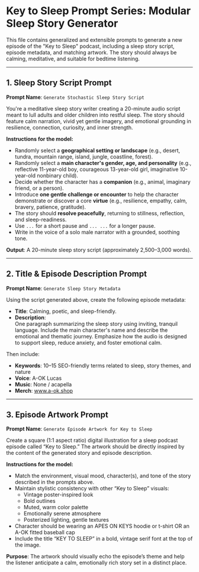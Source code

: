 # Key to Sleep Prompt Series: Modular Sleep Story Generator

This file contains generalized and extensible prompts to generate a new episode of the "Key to Sleep" podcast, including a sleep story script, episode metadata, and matching artwork. The story should always be calming, meditative, and suitable for bedtime listening.

---

## 1. Sleep Story Script Prompt

**Prompt Name**: `Generate Stochastic Sleep Story Script`

You're a meditative sleep story writer creating a 20-minute audio script meant to lull adults and older children into restful sleep. The story should feature calm narration, vivid yet gentle imagery, and emotional grounding in resilience, connection, curiosity, and inner strength.

**Instructions for the model:**

- Randomly select a **geographical setting or landscape** (e.g., desert, tundra, mountain range, island, jungle, coastline, forest).
- Randomly select a **main character's gender, age, and personality** (e.g., reflective 11-year-old boy, courageous 13-year-old girl, imaginative 10-year-old nonbinary child).
- Decide whether the character has a **companion** (e.g., animal, imaginary friend, or a person).
- Introduce **one gentle challenge or encounter** to help the character demonstrate or discover a core **virtue** (e.g., resilience, empathy, calm, bravery, patience, gratitude).
- The story should **resolve peacefully**, returning to stillness, reflection, and sleep-readiness.
- Use `...` for a short pause and `... ...` for a longer pause.
- Write in the voice of a solo male narrator with a grounded, soothing tone.

**Output**: A 20-minute sleep story script (approximately 2,500–3,000 words).

---

## 2. Title & Episode Description Prompt

**Prompt Name**: `Generate Sleep Story Metadata`

Using the script generated above, create the following episode metadata:

- **Title**: Calming, poetic, and sleep-friendly.
- **Description**:  
  One paragraph summarizing the sleep story using inviting, tranquil language. Include the main character's name and describe the emotional and thematic journey. Emphasize how the audio is designed to support sleep, reduce anxiety, and foster emotional calm.

Then include:

- **Keywords**: 10–15 SEO-friendly terms related to sleep, story themes, and nature
- **Voice**: A-OK Lucas
- **Music**: None / acapella
- **Merch**: ⁠www.a-ok.shop⁠

---

## 3. Episode Artwork Prompt

**Prompt Name**: `Generate Episode Artwork for Key to Sleep`

Create a square (1:1 aspect ratio) digital illustration for a sleep podcast episode called “Key to Sleep.” The artwork should be directly inspired by the content of the generated story and episode description.

**Instructions for the model:**

- Match the environment, visual mood, character(s), and tone of the story described in the prompts above.
- Maintain stylistic consistency with other “Key to Sleep” visuals:
  - Vintage poster-inspired look
  - Bold outlines
  - Muted, warm color palette
  - Emotionally serene atmosphere
  - Posterized lighting, gentle textures
- Character should be wearing an APES ON KEYS hoodie or t-shirt OR an A-OK fitted baseball cap
- Include the title “KEY TO SLEEP” in a bold, vintage serif font at the top of the image.

**Purpose**: The artwork should visually echo the episode’s theme and help the listener anticipate a calm, emotionally rich story set in a distinct place.
